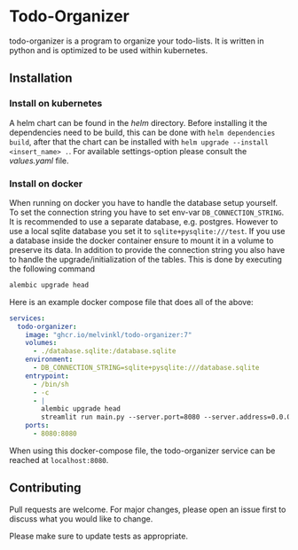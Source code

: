 # Todo-Organizer

todo-organizer is a program to organize your todo-lists.
It is written in python and is optimized to be used within kubernetes.

## Installation
### Install on kubernetes
A helm chart can be found in the *helm* directory. Before installing it the dependencies need to be build, this can be done with `helm dependencies build`, after that the chart can be installed with `helm upgrade --install <insert_name> .`. For available settings-option please consult the *values.yaml* file.
### Install on docker
When running on docker you have to handle the database setup yourself.
To set the connection string you have to set env-var `DB_CONNECTION_STRING`. It is recommended to use a separate database, e.g. postgres. 
However to use a local sqlite database you set it to 
`sqlite+pysqlite:///test`.
If you use a database inside the docker container ensure to mount it in a volume to preserve its data.
In addition to provide the connection string you also have to handle the upgrade/initialization of the tables. This is done by executing the following command

```bash
alembic upgrade head
```

Here is an example docker compose file that does all of the above:
```yaml
services:
  todo-organizer:
    image: "ghcr.io/melvinkl/todo-organizer:7"
    volumes:
      - ./database.sqlite:/database.sqlite
    environment:
      - DB_CONNECTION_STRING=sqlite+pysqlite:///database.sqlite
    entrypoint:
      - /bin/sh
      - -c
      - |
        alembic upgrade head
        streamlit run main.py --server.port=8080 --server.address=0.0.0.0
    ports:
      - 8080:8080
```
When using this docker-compose file, the todo-organizer service can be reached at `localhost:8080`.

## Contributing

Pull requests are welcome. For major changes, please open an issue first
to discuss what you would like to change.

Please make sure to update tests as appropriate.
